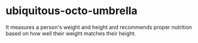 # ubiquitous-octo-umbrella
It measures a person's weight and height and recommends proper nutrition based on how well their weight matches their height.
